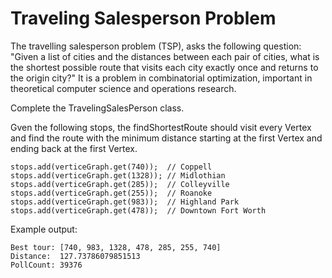 # Traveling Salesperson Problem
  
The travelling salesperson problem (TSP), asks the following question: "Given a list of cities and the distances between each pair of cities, what is the shortest possible route that visits each city exactly once and returns to the origin city?" It is a problem in combinatorial optimization, important in theoretical computer science and operations research.

Complete the TravelingSalesPerson class.


Gven the following stops, the findShortestRoute should visit every Vertex and find the route with the minimum distance starting at the first Vertex and ending back at the first Vertex.
```
stops.add(verticeGraph.get(740));  // Coppell
stops.add(verticeGraph.get(1328)); // Midlothian
stops.add(verticeGraph.get(285));  // Colleyville
stops.add(verticeGraph.get(255));  // Roanoke
stops.add(verticeGraph.get(983));  // Highland Park
stops.add(verticeGraph.get(478));  // Downtown Fort Worth
```
Example output:
```
Best tour: [740, 983, 1328, 478, 285, 255, 740]
Distance:  127.73786079851513
PollCount: 39376
```

  